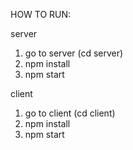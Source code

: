 HOW TO RUN:

server
1. go to server (cd server)
2. npm install
3. npm start

client
1. go to client (cd client)
2. npm install
3. npm start
